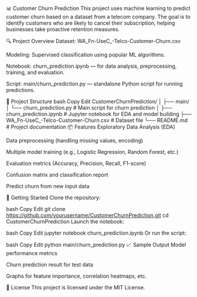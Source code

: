 📊 Customer Churn Prediction
This project uses machine learning to predict customer churn based on a dataset from a telecom company. The goal is to identify customers who are likely to cancel their subscription, helping businesses take proactive retention measures.

🔍 Project Overview
Dataset: WA_Fn-UseC_-Telco-Customer-Churn.csv

Modeling: Supervised classification using popular ML algorithms.

Notebook: churn_prediction.ipynb — for data analysis, preprocessing, training, and evaluation.

Script: main/churn_prediction.py — standalone Python script for running predictions.

📁 Project Structure
bash
Copy
Edit
CustomerChurnPrediction/
│
├── main/
│   └── churn_prediction.py                 # Main script for churn prediction
│
├── churn_prediction.ipynb                 # Jupyter notebook for EDA and model building
├── WA_Fn-UseC_-Telco-Customer-Churn.csv   # Dataset file
└── README.md                              # Project documentation
📦 Features
Exploratory Data Analysis (EDA)

Data preprocessing (handling missing values, encoding)

Multiple model training (e.g., Logistic Regression, Random Forest, etc.)

Evaluation metrics (Accuracy, Precision, Recall, F1-score)

Confusion matrix and classification report

Predict churn from new input data

🚀 Getting Started
Clone the repository:

bash
Copy
Edit
git clone https://github.com/yourusername/CustomerChurnPrediction.git
cd CustomerChurnPrediction
Launch the notebook:

bash
Copy
Edit
jupyter notebook churn_prediction.ipynb
Or run the script:

bash
Copy
Edit
python main/churn_prediction.py
📈 Sample Output
Model performance metrics

Churn prediction result for test data

Graphs for feature importance, correlation heatmaps, etc.

📄 License
This project is licensed under the MIT License.
